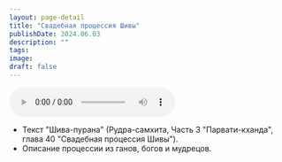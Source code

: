 ```yaml
---
layout: page-detail
title: "Свадебная процессия Шивы"
publishDate: 2024.06.03
description: ""
tags:
image:
draft: false
---
```


<audio title="2024.06.03 - Свадебная процессия Шивы.mp3" src="https://filer-api.advayta.org/v1.0/public/files/73274" controls=""></audio>

* Текст "Шива-пурана" (Рудра-самхита, Часть 3 "Парвати-кханда", глава 40 "Свадебная процессия Шивы").
* Описание процессии из ганов, богов и мудрецов.

  
